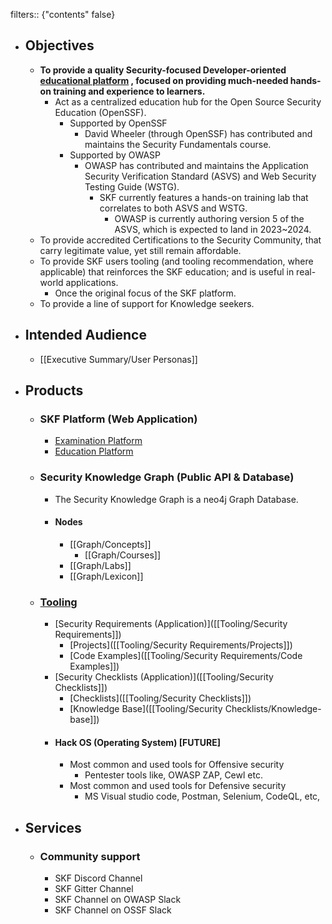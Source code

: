 filters:: {"contents" false}

- ## Objectives
	- **To provide a quality Security-focused Developer-oriented [educational platform]([[Platform/Education]]) , focused on providing much-needed hands-on training and experience to learners.**
		- Act as a centralized education hub for the Open Source Security Education (OpenSSF).
			- Supported by OpenSSF
				- David Wheeler (through OpenSSF) has contributed and maintains the Security Fundamentals course.
			- Supported by OWASP
				- OWASP has contributed and maintains the Application Security Verification Standard (ASVS) and Web Security Testing Guide (WSTG).
					- SKF currently features a hands-on training lab that correlates to both ASVS and WSTG.
						- OWASP is currently authoring version 5 of the ASVS, which is expected to land in 2023~2024.
	- To provide accredited Certifications to the Security Community, that carry legitimate value, yet still remain affordable.
	- To provide SKF users tooling (and tooling recommendation, where applicable) that reinforces the SKF education; and is useful in real-world applications.
		- Once the original focus of the SKF platform.
	- To provide a line of support for Knowledge seekers.
- ## Intended Audience
	- [[Executive Summary/User Personas]]
- ## Products
	- ### SKF Platform  (Web Application)
		- [Examination Platform]([[Platform/Examination]])
		- [Education Platform]([[Platform/Education]])
	- ### Security Knowledge Graph (Public API & Database)
		- The Security Knowledge Graph is a neo4j Graph Database.
		- #### Nodes
			- [[Graph/Concepts]]
				- [[Graph/Courses]]
			- [[Graph/Labs]]
			- [[Graph/Lexicon]]
	- ### [Tooling]([[Tooling]])
		- [Security Requirements (Application)]([[Tooling/Security Requirements]])
			- [Projects]([[Tooling/Security Requirements/Projects]])
			- [Code Examples]([[Tooling/Security Requirements/Code Examples]])
		- [Security Checklists (Application)]([[Tooling/Security Checklists]])
			- [Checklists]([[Tooling/Security Checklists]])
			- [Knowledge Base]([[Tooling/Security Checklists/Knowledge-base]])
		- #### Hack OS (Operating System) [FUTURE]
			- Most common and used tools for Offensive security
				- Pentester tools like, OWASP ZAP, Cewl etc.
			- Most common and used tools for Defensive security
				- MS Visual studio code, Postman, Selenium, CodeQL, etc,
- ## Services
	- ### Community support
		- SKF Discord Channel
		- SKF Gitter Channel
		- SKF Channel on OWASP Slack
		- SKF Channel on OSSF Slack